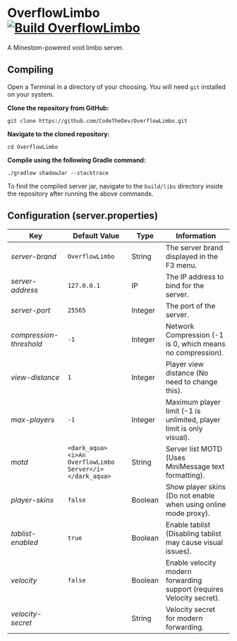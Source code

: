 # OverflowLimbo [![Build OverflowLimbo](https://img.shields.io/github/actions/workflow/status/CodeTheDev/OverflowLimbo/build.yml?branch=master)](https://github.com/CodeTheDev/OverflowLimbo/actions)
A Minestom-powered void limbo server.

## Compiling
Open a Terminal in a directory of your choosing. You will need `git` installed on your system.

**Clone the repository from GitHub:**
```
git clone https://github.com/CodeTheDev/OverflowLimbo.git
```
**Navigate to the cloned repository:**
```
cd OverflowLimbo
```
**Compile using the following Gradle command:**
```
./gradlew shadowJar --stacktrace
```

To find the compiled server jar, navigate to the `build/libs` directory inside the repository after running the above commands.

## Configuration (server.properties)
| Key                     | Default Value                                           | Type    | Information                                                           |
|-------------------------|---------------------------------------------------------|---------|-----------------------------------------------------------------------|
| *server-brand*          | `OverflowLimbo`                                         | String  | The server brand displayed in the F3 menu.                            |
| *server-address*        | `127.0.0.1`                                             | IP      | The IP address to bind for the server.                                |
| *server-port*           | `25565`                                                 | Integer | The port of the server.                                               |
| *compression-threshold* | `-1`                                                    | Integer | Network Compression (-1 is 0, which means no compression).            |
| *view-distance*         | `1`                                                     | Integer | Player view distance (No need to change this).                        |
| *max-players*           | `-1`                                                    | Integer | Maximum player limit (-1 is unlimited, player limit is only visual).  |
| *motd*                  | `<dark_aqua><i>An OverflowLimbo Server</i></dark_aqua>` | String  | Server list MOTD (Uses MiniMessage text formatting).                  |
| *player-skins*          | `false`                                                 | Boolean | Show player skins (Do not enable when using online mode proxy).       |
| *tablist-enabled*       | `true`                                                  | Boolean | Enable tablist (Disabling tablist may cause visual issues).           |
| *velocity*              | `false`                                                 | Boolean | Enable velocity modern forwarding support (requires Velocity secret). |
| *velocity-secret*       |                                                         | String  | Velocity secret for modern forwarding.                                |

